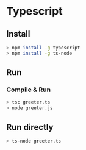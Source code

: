 # Typescript

## Install

```sh
> npm install -g typescript
> npm install -g ts-node
```

## Run

### Compile & Run

```sh
> tsc greeter.ts
> node greeter.js
```

## Run directly

```sh
> ts-node greeter.ts
```
